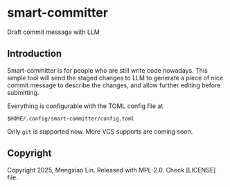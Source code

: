smart-committer
===
Draft commit message with LLM

## Introduction
Smart-committer is for people who are still write code nowadays. This simple
tool will send the staged changes to LLM to generate a piece of nice commit
message to describe the changes, and allow further editing before submitting.

Everything is configurable with the TOML config file at 
```
$HOME/.config/smart-committer/config.toml
```

Only `git` is supported now. More VCS supports are coming soon.

## Copyright
Copyright 2025, Mengxiao Lin. Released with MPL-2.0. Check [LICENSE] file.
